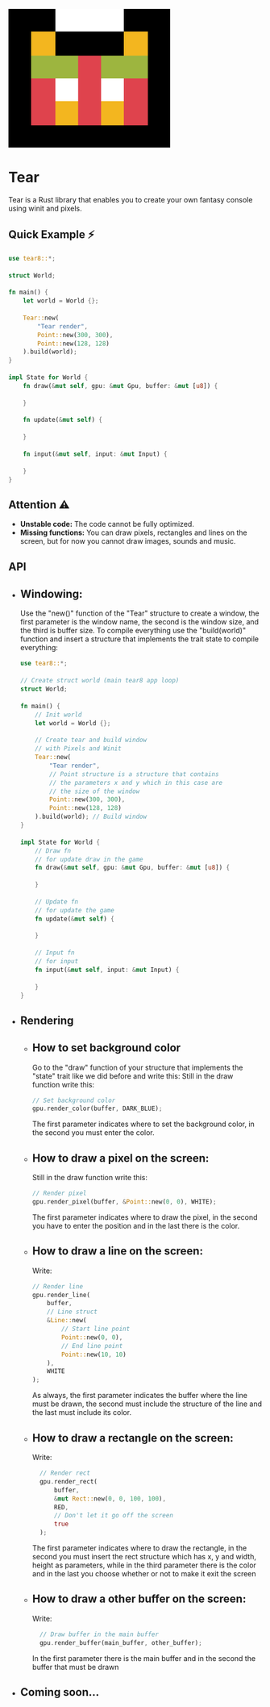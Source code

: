 <p align="left">
  <img src="brand/logo.png" width="321" height="275,5">
</p>

# Tear
Tear is a Rust library that enables you to create your own fantasy console using winit and pixels.

## Quick Example ⚡

```rust
use tear8::*;

struct World;

fn main() {
    let world = World {};

    Tear::new(
        "Tear render",
        Point::new(300, 300), 
        Point::new(128, 128)
    ).build(world);
}

impl State for World {
    fn draw(&mut self, gpu: &mut Gpu, buffer: &mut [u8]) {
        
    }

    fn update(&mut self) {
        
    }

    fn input(&mut self, input: &mut Input) {
        
    }
}
```

## Attention ⚠
- **Unstable code:** The code cannot be fully optimized.
- **Missing functions:** You can draw pixels, rectangles and lines on the screen, but for now you cannot draw images, sounds and music.

## API
- ## Windowing:
  Use the "new()" function of the "Tear" structure to create a window, the first parameter is the window name, the second is the window size, and the third is buffer size. To   compile everything use the "build(world)" function and insert a structure that implements the trait state to compile everything:
  
  ```rust
  use tear8::*;

  // Create struct world (main tear8 app loop)
  struct World;
  
  fn main() {
      // Init world
      let world = World {};
  
      // Create tear and build window
      // with Pixels and Winit
      Tear::new(
          "Tear render",
          // Point structure is a structure that contains
          // the parameters x and y which in this case are
          // the size of the window
          Point::new(300, 300), 
          Point::new(128, 128)
      ).build(world); // Build window
  }
  
  impl State for World {
      // Draw fn
      // for update draw in the game
      fn draw(&mut self, gpu: &mut Gpu, buffer: &mut [u8]) {
          
      }

      // Update fn
      // for update the game
      fn update(&mut self) {
          
      }
  
      // Input fn
      // for input
      fn input(&mut self, input: &mut Input) {
          
      }
  }
  ```
- ## Rendering
  - ## How to set background color
    Go to the "draw" function of your structure that implements the "state" trait like we did before and write this:
    Still in the draw function write this:
    ```rust
    // Set background color
    gpu.render_color(buffer, DARK_BLUE);
    ```
    The first parameter indicates where to set the background color, in the second you must enter the color.
    
  - ## How to draw a pixel on the screen:
    Still in the draw function write this:
    ```rust
    // Render pixel
    gpu.render_pixel(buffer, &Point::new(0, 0), WHITE);
    ```
    The first parameter indicates where to draw the pixel, in the second you have to enter the position and in the last there is the color.
  
  - ## How to draw a line on the screen:
    Write:
    ```rust
    // Render line
    gpu.render_line(
        buffer, 
        // Line struct
        &Line::new(
            // Start line point
            Point::new(0, 0), 
            // End line point
            Point::new(10, 10)
        ), 
        WHITE
    );
    ```
    As always, the first parameter indicates the buffer where the line must be drawn, the second must include the structure of the line and the last must include its color.

  - ## How to draw a rectangle on the screen:
    Write:
    ```rust
      // Render rect
      gpu.render_rect(
          buffer, 
          &mut Rect::new(0, 0, 100, 100), 
          RED, 
          // Don't let it go off the screen
          true
      );
    ```
    The first parameter indicates where to draw the rectangle, in the second you must insert the rect structure which has x, y and width, height as parameters, while in the third parameter there is the color and in the last you choose whether or not to make it exit the screen
  
  - ## How to draw a other buffer on the screen:
    Write:
    ```rust
      // Draw buffer in the main buffer
      gpu.render_buffer(main_buffer, other_buffer);
    ```
    In the first parameter there is the main buffer and in the second the buffer that must be drawn
- ## Coming soon...
